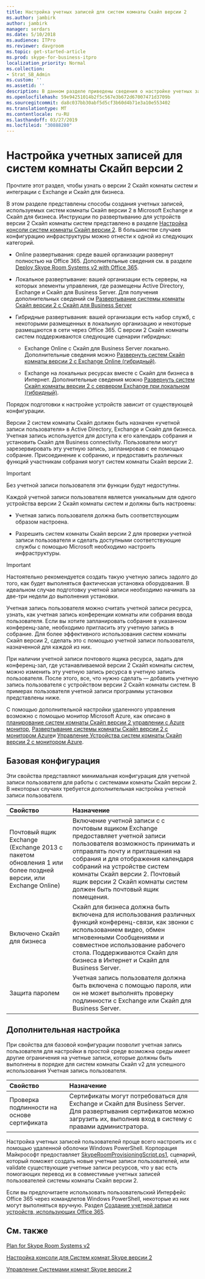 ```yaml
---
title: Настройка учетных записей для систем комнаты Скайп версии 2
ms.author: jambirk
author: jambirk
manager: serdars
ms.date: 5/10/2018
ms.audience: ITPro
ms.reviewer: davgroom
ms.topic: get-started-article
ms.prod: skype-for-business-itpro
localization_priority: Normal
ms.collection:
- Strat_SB_Admin
ms.custom: ''
ms.assetid: ''
description: В данном разделе приведены сведения о настройке учетных записей для версии 2 Скайп комнаты систем в Exchange и Скайп для бизнеса.
ms.openlocfilehash: 59e94251014b2f5c567e3b672d67007471d3709b
ms.sourcegitcommit: da8c037bb30abf5d5cf3b60d4b71e3a10e553402
ms.translationtype: MT
ms.contentlocale: ru-RU
ms.lasthandoff: 03/27/2019
ms.locfileid: "30888280"
---
```

# <a name="configure-accounts-for-skype-room-systems-v2"></a>Настройка учетных записей для систем комнаты Скайп версии 2
 
Прочтите этот раздел, чтобы узнать о версии 2 Скайп комнаты систем и интеграции с Exchange и Скайп для бизнеса.
  
В этом разделе представлены способы создания учетных записей, используемых систем комнаты Скайп версии 2 в Microsoft Exchange и Скайп для бизнеса. Инструкции по развертыванию для устройств версии 2 Скайп комнаты систем представлено в разделе [Настройка консоли систем комнаты Скайп версии 2](console.md). В большинстве случаев конфигурацию инфраструктуры можно отнести к одной из следующих категорий.
  
- Online развертывания: среде вашей организации развернут полностью на Office 365. Дополнительные сведения см. в разделе [Deploy Skype Room Systems v2 with Office 365](with-office-365.md).
    
- Локальное развертывание: вашей организации есть серверы, на которых элементы управления, где размещены Active Directory, Exchange и Скайп для Business Server. Для получения дополнительных сведений см [Развертывание системы комнаты Скайп версии 2 с Скайп для Business Server](with-skype-for-business-server-2015.md)
    
- Гибридные развертывания: вашей организации есть набор служб, с некоторыми размещенных в локальную организацию и некоторые размещаются в сети через Office 365. С версии 2 Скайп комнаты систем поддерживаются следующие сценарии гибридных: 
    
  - Exchange Online с Скайп для Business Server локально. Дополнительные сведения можно [Развернуть систем Скайп комнаты версии 2 с Exchange Online (гибридный)](with-exchange-online.md).
    
  - Exchange на локальных ресурсах вместе с Скайп для бизнеса в Интернет. Дополнительные сведения можно [Развернуть систем Скайп комнаты версии 2 с сервером Exchange при локальном (гибридный)](with-exchange-on-premises.md).
    
Порядок подготовки к настройке устройств зависит от существующей конфигурации.
  
Версии 2 систем комнаты Скайп должен быть назначен «учетной записи пользователя» в Active Directory, Exchange и Скайп для бизнеса. Учетная запись используется для доступа к его календарь собрания и установить Скайп для Business connectivity. Пользователи могут зарезервировать эту учетную запись, запланировав с ее помощью собрание. Присоединение к собранию, и предоставить различных функций участникам собрания могут систем комнаты Скайп версии 2.
  
> [!IMPORTANT]
> Без учетной записи пользователя эти функции будут недоступны. 
  
Каждой учетной записи пользователя является уникальным для одного устройства версии 2 Скайп комнаты систем и должны быть настроены:
  
- Учетная запись пользователя должна быть соответствующим образом настроена.
    
- Разрешить систем комнаты Скайп версии 2 для проверки учетной записи пользователя и сделать доступными соответствующие службы с помощью Microsoft необходимо настроить инфраструктуры.
    
> [!IMPORTANT]
> Настоятельно рекомендуется создать такую учетную запись задолго до того, как будет выполняться фактическая установка оборудования. В идеальном случае подготовку учетной записи необходимо начинать за две-три недели до выполнения установки. 
  
Учетная запись пользователя можно считать учетной записи ресурса, узнать, как учетная запись конференции комнаты или собрания ввода пользователя. Если вы хотите запланировать собрание в указанном конференц-зале, необходимо пригласить эту учетную запись в собрание. Для более эффективного использования систем комнаты Скайп версии 2, сделать это с помощью учетной записи пользователя, назначенной для каждой из них.
  
При наличии учетной записи почтового ящика ресурса, задать для конференц-зал, где устанавливаемой версии 2 Скайп комнаты систем, можно изменить эту учетную запись ресурса в учетную запись пользователя. После этого, все, что нужно сделать — добавить учетную запись пользователя с устройством версии 2 Скайп комнаты систем. В примерах пользователя учетной записи программы установки представлены ниже.
  
С помощью дополнительной настройки удаленного управления возможно с помощью монитор Microsoft Azure, как описано в [планирование систем комнаты Скайп версии 2 управлении с Azure монитор](../../plan-your-deployment/clients-and-devices/azure-monitor.md), [Развертывание системы комнаты Скайп версии 2 с монитором Azure](azure-monitor.md)и [Управление Устройства систем комнаты Скайп версии 2 с монитором Azure](../../manage/skype-room-systems-v2/azure-monitor.md). 
  
## <a name="basic-configuration"></a>Базовая конфигурация

Эти свойства представляют минимальная конфигурация для учетной записи пользователя для работы с системами комнаты Скайп версии 2. В некоторых случаях требуется дополнительная настройка учетной записи пользователя.
  
|**Свойство**|**Назначение**|
|:-----|:-----|
|Почтовый ящик Exchange (Exchange 2013 с пакетом обновления 1 или более поздней версии, или Exchange Online)  <br/> |Включение учетной записи с с почтовым ящиком Exchange предоставляет учетной записи пользователя возможность принимать и отправлять почту и приглашения на собрания и для отображения календаря собраний на устройстве систем комнаты Скайп версии 2. Почтовый ящик версии 2 Скайп комнаты систем должен быть почтовый ящик помещения.  <br/> |
|Включено Скайп для бизнеса  <br/> |Скайп для бизнеса должна быть включена для использования различных функций конференц-связи, как звонки с использованием видео, обмен мгновенными Сообщениями и совместное использование рабочего стола. Поддерживаются Скайп для бизнеса в Интернет и Скайп для Business Server.  <br/> |
|Защита паролем  <br/> |Учетная запись пользователя должна быть включена с помощью пароля, или он не может выполнять проверку подлинности с Exchange или Скайп для Business Server.  <br/> |
   
## <a name="advanced-configuration"></a>Дополнительная настройка

При свойства для базовой конфигурации позволит учетная запись пользователя для настройки в простой среде возможна среды имеет другие ограничения на учетные записи, которые должны быть выполнены в порядке для систем комнаты Скайп v2 для успешного использования Учетная запись пользователя.
  
|**Свойство**|**Назначение**|
|:-----|:-----|
|Проверка подлинности на основе сертификата  <br/> |Сертификаты могут потребоваться для Exchange и Скайп для Business Server. Для развертывания сертификатов можно загрузить их, выполнив вход в систему с правами администратора.  <br/> |
   
Настройка учетных записей пользователей проще всего настроить их с помощью удаленной оболочки Windows PowerShell. Корпорация Майкрософт предоставляет [SkypeRoomProvisioningScript.ps1](https://go.microsoft.com/fwlink/?linkid=870105), сценарий, который поможет создать новые учетные записи пользователей, или validate существующие учетные записи ресурсов, что у вас есть помогающих перевод их в совместимые учетных записей пользователей системы комнаты Скайп версии 2.
  
Если вы предпочитаете использовать пользовательский Интерфейс Office 365 через командлетов Windows PowerShell, некоторые из них могут выполняться вручную. Раздел [Создание учетной записи устройств, использующих Office 365](https://docs.microsoft.com/surface-hub/create-a-device-account-using-office-365).
  
## <a name="see-also"></a>См. также

[Plan for Skype Room Systems v2](../../plan-your-deployment/clients-and-devices/skype-room-systems-v2-0.md)
  
[Настройка консоли для Систем комнат Skype версии 2](console.md)
  
[Управление Системами комнат Skype версии 2](../../manage/skype-room-systems-v2/skype-room-systems-v2.md)

